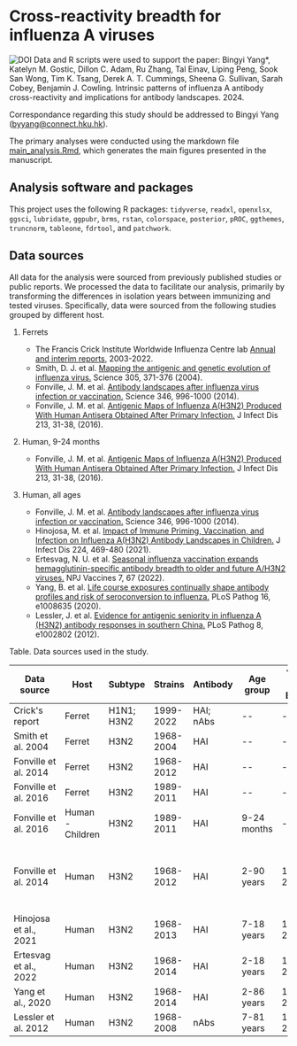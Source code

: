 # Cross-reactivity breadth for influenza A viruses
![DOI](https://zenodo.org/badge/DOI/10.5281/zenodo.15260126.svg)
Data and R scripts were used to support the paper: 
Bingyi Yang*, Katelyn M. Gostic, Dillon C. Adam, Ru Zhang, Tal Einav, Liping Peng, Sook San Wong, Tim K. Tsang, Derek A. T. Cummings, Sheena G. Sullivan, Sarah Cobey, Benjamin J. Cowling. Intrinsic patterns of influenza A antibody cross-reactivity and implications for antibody landscapes. 2024.

Correspondance regarding this study should be addressed to Bingyi Yang (byyang@connect.hku.hk).

The primary analyses were conducted using the markdown file [main_analysis.Rmd](https://github.com/byyangyby/influenza_A_cross-reactivity/blob/main/main_analysis.Rmd), which generates the main figures presented in the manuscript.

## Analysis software and packages
This project uses the following R packages: ``tidyverse``, ``readxl``, ``openxlsx``, ``ggsci``, ``lubridate``, ``ggpubr``, ``brms``, ``rstan``, ``colorspace``, ``posterior``, ``pROC``, ``ggthemes``, ``truncnorm``, ``tableone``, ``fdrtool``, and ``patchwork``.

## Data sources
All data for the analysis were sourced from previously published studies or public reports. We processed the data to facilitate our analysis, primarily by transforming the differences in isolation years between immunizing and tested viruses. Specifically, data were sourced from the following studies grouped by different host.
1. Ferrets
   - The Francis Crick Institute Worldwide Influenza Centre lab [Annual and interim reports](https://www.crick.ac.uk/research/platforms-and-facilities/worldwide-influenza-centre/annual-and-interim-reports), 2003-2022.
   - Smith, D. J. et al. [Mapping the antigenic and genetic evolution of influenza virus.](https://www.science.org/doi/10.1126/science.1097211) Science 305, 371-376 (2004).
   - Fonville, J. M. et al. [Antibody landscapes after influenza virus infection or vaccination.](https://www.science.org/doi/10.1126/science.1256427) Science 346, 996-1000 (2014).
   - Fonville, J. M. et al. [Antigenic Maps of Influenza A(H3N2) Produced With Human Antisera Obtained After Primary Infection.](https://academic.oup.com/jid/article/213/1/31/2459222) J Infect Dis 213, 31-38, (2016).

2. Human, 9-24 months
   - Fonville, J. M. et al. [Antigenic Maps of Influenza A(H3N2) Produced With Human Antisera Obtained After Primary Infection.](https://academic.oup.com/jid/article/213/1/31/2459222) J Infect Dis 213, 31-38, (2016).

3. Human, all ages
   - Fonville, J. M. et al. [Antibody landscapes after influenza virus infection or vaccination.](https://www.science.org/doi/10.1126/science.1256427) Science 346, 996-1000 (2014).
   - Hinojosa, M. et al. [Impact of Immune Priming, Vaccination, and Infection on Influenza A(H3N2) Antibody Landscapes in Children.](https://academic.oup.com/jid/article/224/3/469/5934948) J Infect Dis 224, 469-480 (2021).
   - Ertesvag, N. U. et al. [Seasonal influenza vaccination expands hemagglutinin-specific antibody breadth to older and future A/H3N2 viruses.](https://www.nature.com/articles/s41541-022-00490-0) NPJ Vaccines 7, 67 (2022).
   - Yang, B. et al. [Life course exposures continually shape antibody profiles and risk of seroconversion to influenza.](https://journals.plos.org/plospathogens/article?id=10.1371/journal.ppat.1008635) PLoS Pathog 16, e1008635 (2020).
   - Lessler, J. et al. [Evidence for antigenic seniority in influenza A (H3N2) antibody responses in southern China.](https://journals.plos.org/plospathogens/article?id=10.1371/journal.ppat.1002802) PLoS Pathog 8, e1002802 (2012).

Table. Data sources used in the study.

| Data source          | Host             | Subtype                           | Strains   | Antibody  | Age group    | Year of Birth | Sample size | Year of sampling                                                 | Antisera type           | Exposure                          |
|---------|------|------|------|------|------|------|------|------|------|------|
| Crick's report       | Ferret           | H1N1; H3N2                        | 1999-2022 | HAI; nAbs | \--          | \--           | \--         | \--                                                              | Primary                 | Infection                          |    
| Smith et al. 2004    | Ferret           | H3N2                              | 1968-2004 | HAI       | \--          | \--           | \--         | \--                                                              | Primary                 | Infection                          |
| Fonville et al. 2014 | Ferret           | H3N2                              | 1968-2012 | HAI       | \--          | \--           | \--         | \--                                                              | Primary                 | Infection                          |
| Fonville et al. 2016 | Ferret           | H3N2                              | 1989-2011 | HAI       | \--          | \--           | \--         | \--                                                              | Primary                 | Infection                          |
| Fonville et al. 2016 | Human - Children | H3N2                              | 1989-2011 | HAI       | 9-24 months  | \--           | 5           | 1995, 2000, 2004                                                 | Likely primary          | PCR-confirmed H3N2 infections      |                                              
| Fonville et al. 2014 | Human            | H3N2                              | 1968-2012 | HAI       | 2-90 years   | 1917-2005     | 69          | 2007, 2008, 2009, 2010, 2011, 2012                               | Secondary               | Infected/vaccinated                |
| Hinojosa et al., 2021| Human            | H3N2                              | 1968-2013 | HAI       | 7-18 years   | 1998-2009     | 72          | 2016                                                             | Secondary               | Vaccinated                         |
| Ertesvag et al., 2022| Human            | H3N2                              | 1968-2014 | HAI       | 2-18 years   | 1995-2011     | 42          | 2013, 2014                                                       | Secondary               | Vaccinated                         |
| Yang et al., 2020    | Human            | H3N2                              | 1968-2014 | HAI       | 2-86 years   | 1924-2008     | 777         | 2010, 2014                                                       | Secondary               | Not available                      |                   
| Lessler et al. 2012  | Human            | H3N2                              | 1968-2008 | nAbs      | 7-81 years   | 1928-2002     | 191         | 2009                                                             | Secondary               | Not available                      |                    
